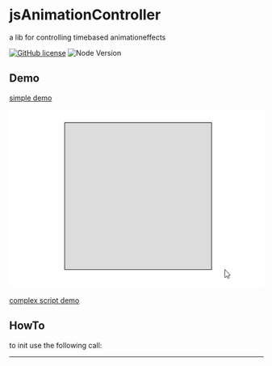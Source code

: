 # jsAnimationController
a lib for controlling timebased animationeffects

[![GitHub license](https://img.shields.io/npm/l/jsAnimationController?style=flat-square)](https://github.com/docravendark/jsAnimationController/blob/master/LICENSE)
![Node Version](https://img.shields.io/npm/v/jsAnimationController?style=flat-square)

## Demo



[simple demo](https://github.com/docravendark/jsAnimationController/blob/master/examples/simpleTest.html) 

![complex script demo](https://github.com/docravendark/jsAnimationController/blob/master/doc/complexSample.gif)

[complex script demo](https://github.com/docravendark/jsAnimationController/blob/master/examples/complexMovement.html) 

## HowTo


to init use the following call:

---



